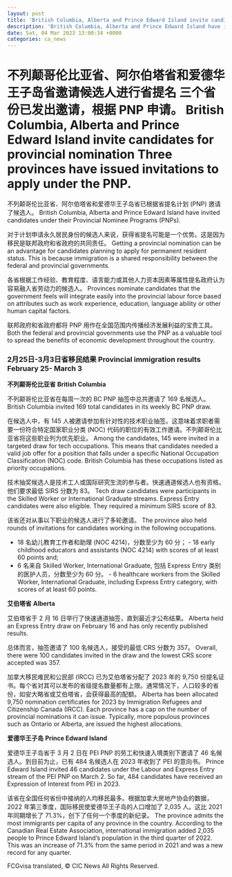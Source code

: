 ```yaml
---
layout: post
title: 'British Columbia, Alberta and Prince Edward Island invite candidates for provincial nomination'
description: 'British Columbia, Alberta and Prince Edward Island have invited candidates under their Provincial Nominee Programs (PNPs). Getting a provincial nomination can be an advantage for candidates planning to apply for permanent resident status. This is because immigration is a shared responsibility between the federal and provincial governments. Provinces nominate candidates that the government feels will […]'
date: Sat, 04 Mar 2023 13:00:34 +0000
categories: ca_news
---
```


# 不列颠哥伦比亚省、阿尔伯塔省和爱德华王子岛省邀请候选人进行省提名 三个省份已发出邀请，根据 PNP 申请。	British Columbia, Alberta and Prince Edward Island invite candidates for provincial nomination Three provinces have issued invitations to apply under the PNP.
不列颠哥伦比亚省、阿尔伯塔省和爱德华王子岛省已根据省提名计划 (PNP) 邀请了候选人。	British Columbia, Alberta and Prince Edward Island have invited candidates under their Provincial Nominee Programs (PNPs).
	
对于计划申请永久居民身份的候选人来说，获得省提名可能是一个优势。这是因为移民是联邦政府和省政府的共同责任。	Getting a provincial nomination can be an advantage for candidates planning to apply for permanent resident status. This is because immigration is a shared responsibility between the federal and provincial governments.
	
各省根据工作经验、教育程度、语言能力或其他人力资本因素等属性提名政府认为容易融入省劳动力的候选人。	Provinces nominate candidates that the government feels will integrate easily into the provincial labour force based on attributes such as work experience, education, language ability or other human capital factors.
	
联邦政府和省政府都将 PNP 用作在全国范围内传播经济发展利益的宝贵工具。	Both the federal and provincial governments use the PNP as a valuable tool to spread the benefits of economic development throughout the country.
	
### 2月25日-3月3日省移民结果	Provincial immigration results February 25- March 3
	
**不列颠哥伦比亚省**	**British Columbia**
	
不列颠哥伦比亚省在每周一次的 BC PNP 抽签中总共邀请了 169 名候选人。	British Columbia invited 169 total candidates in its weekly BC PNP draw.
	
在候选人中，有 145 人被邀请参加有针对性的技术职业抽签。这意味着求职者需要一份符合特定国家职业分类 (NOC) 代码的职位的有效工作邀请。不列颠哥伦比亚省将这些职业列为优先职业。	Among the candidates, 145 were invited in a targeted draw for tech occupations. This means that candidates needed a valid job offer for a position that falls under a specific National Occupation Classification (NOC) code. British Columbia has these occupations listed as priority occupations.
	
技术抽奖候选人是技术工人或国际研究生流的参与者。快速通道候选人也有资格。他们要求最低 SIRS 分数为 83。	Tech draw candidates were participants in the Skilled Worker or International Graduate streams. Express Entry candidates were also eligible. They required a minimum SIRS score of 83.
	
该省还对从事以下职业的候选人进行了多轮邀请。	The province also held rounds of invitations for candidates working in the following occupations.
	
- 18 名幼儿教育工作者和助理 (NOC 4214)，分数至少为 60 分；	-   18 early childhood educators and assistants (NOC 4214) with scores of at least 60 points and;
- 6 名来自 Skilled Worker, International Graduate, 包括 Express Entry 类别的医护人员，分数至少为 60 分。	-   6 healthcare workers from the Skilled Worker, International Graduate, including Express Entry category, with scores of at least 60 points.
	
**艾伯塔省**	**Alberta**
	
艾伯塔省于 2 月 16 日举行了快速通道抽签，直到最近才公布结果。	Alberta held an Express Entry draw on February 16 and has only recently published results.
	
总体而言，抽签邀请了 100 名候选人，接受的最低 CRS 分数为 357。	Overall, there were 100 candidates invited in the draw and the lowest CRS score accepted was 357.
	
加拿大移民难民和公民部 (IRCC) 已为艾伯塔省分配了 2023 年的 9,750 份提名证书。每个省对其可以发布的省级提名数量都有上限。通常情况下，人口较多的省份，如安大略省或艾伯塔省，会获得最高的配额。	Alberta has been allocated 9,750 nomination certificates for 2023 by Immigration Refugees and Citizenship Canada (IRCC). Each province has a cap on the number of provincial nominations it can issue. Typically, more populous provinces such as Ontario or Alberta, are issued the highest allocations.
	
**爱德华王子岛**	**Prince Edward Island**
	
爱德华王子岛省于 3 月 2 日在 PEI PNP 的劳工和快速入境类别下邀请了 46 名候选人。到目前为止，已有 484 名候选人在 2023 年收到了 PEI 的意向书。	Prince Edward Island invited 46 candidates under the Labour and Express Entry stream of the PEI PNP on March 2. So far, 484 candidates have received an Expression of Interest from PEI in 2023.
	
该省在全国任何省份中接纳的人均移民最多。根据加拿大房地产协会的数据，2022 年第三季度，国际移民使爱德华王子岛的人口增加了 2,035 人。这比 2021 年同期增长了 71.3%，创下了任何一个季度的新纪录。	The province admits the most immigrants per capita of any province in the country. According to the Canadian Real Estate Association, international immigration added 2,035 people to Prince Edward Island’s population in the third quarter of 2022. This was an increase of 71.3% from the same period in 2021 and was a new record for any quarter.
	

FCGvisa translated, © CIC News All Rights Reserved.
